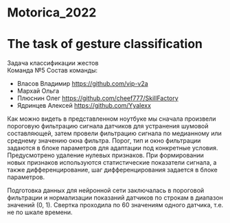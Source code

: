 # Motorica_2022
# The task of gesture classification  
Задача классификации жестов  
Команда №5
Состав команды:
- Власов Владимир https://github.com/vip-v2a
- Мархай Ольга
- Плюснин Олег https://github.com/cheef777/SkillFactory
- Ядринцев Алексей https://github.com/Yyalexx

Как можно видеть в представленном ноутбуке мы сначала произвели пороговую фильтрацию сигнала датчиков для устранения шумовой составляющей, затем провели фильтрацию сигнала по медианному или среднему значению окна фильтра. Порог, тип и окно фильтрации задаются в блоке параметров для адаптации под конкретные условия. Предусмотрено удаление нулевых признаков. При формировании новых признаков используются статистические показатели сигнала, а также дифференцирование, шаг дифференцирования задается в блоке параметров.

Подготовка данных для нейронной сети заключалась в пороговой фильтрации и нормализации показаний датчиков по строкам в диапазон значений (0, 1).
Свертка проходила по 60 значениям одного датчика, т.е. не по шкале времени.
